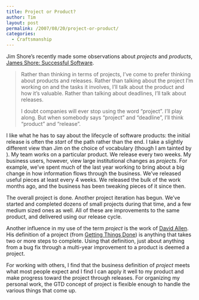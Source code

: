 ```yaml
---
title: Project or Product?
author: Tim
layout: post
permalink: /2007/08/20/project-or-product/
categories:
  - Craftsmanship
---
```

Jim Shore&#8217;s recently made some observations about *projects* and *products*, [James Shore: Successful Software][1].

> Rather than thinking in terms of projects, I&#8217;ve come to prefer thinking about products and releases. Rather than talking about the project I&#8217;m working on and the tasks it involves, I&#8217;ll talk about the product and how it&#8217;s valuable. Rather than talking about deadlines, I&#8217;ll talk about releases.
> 
> I doubt companies will ever stop using the word &#8220;project&#8221;. I&#8217;ll play along. But when somebody says &#8220;project&#8221; and &#8220;deadline&#8221;, I&#8217;ll think &#8220;product&#8221; and &#8220;release&#8221;.

I like what he has to say about the lifecycle of software products: the initial release is often the *start* of the path rather than the end. I take a slightly different view than Jim on the choice of vocabulary (though I am tainted by ). My team works on a particular product. We release every two weeks. My business users, however, view large institutional changes as *projects*. For example, we&#8217;ve spent much of the last year working to bring about a big change in how information flows through the business. We&#8217;ve released useful pieces at least every 4 weeks. We released the bulk of the work months ago, and the business has been tweaking pieces of it since then.

The overall project is done. Another project iteration has begun. We&#8217;ve started and completed dozens of small projects during that time, and a few medium sized ones as well. All of these are improvements to the same product, and delivered using our release cycle.

Another influence in my use of the term *project* is the work of [David Allen][2]. His definition of a project (from [Getting Things Done][3]) is anything that takes two or more steps to complete. Using that definition, just about anything from a bug fix through a multi-year improvement to a product is deemed a project.

For working with others, I find that the business definition of *project* meets what most people expect and I find I can apply it well to my product and make progress toward the project through releases. For organizing my personal work, the GTD concept of project is flexible enough to handle the various things that come up.

 [1]: http://www.jamesshore.com/Blog/Do-We-Need-Projects.html
 [2]: http://davidallenco.com
 [3]: http://amazon.com/o/ASIN/0142000280/
